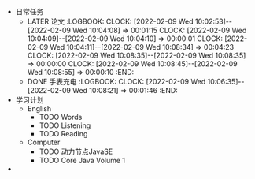 - 日常任务
	- LATER 论文
	  :LOGBOOK:
	  CLOCK: [2022-02-09 Wed 10:02:53]--[2022-02-09 Wed 10:04:08] =>  00:01:15
	  CLOCK: [2022-02-09 Wed 10:04:09]--[2022-02-09 Wed 10:04:10] =>  00:00:01
	  CLOCK: [2022-02-09 Wed 10:04:11]--[2022-02-09 Wed 10:08:34] =>  00:04:23
	  CLOCK: [2022-02-09 Wed 10:08:35]--[2022-02-09 Wed 10:08:35] =>  00:00:00
	  CLOCK: [2022-02-09 Wed 10:08:45]--[2022-02-09 Wed 10:08:55] =>  00:00:10
	  :END:
	- DONE 手表充电
	  :LOGBOOK:
	  CLOCK: [2022-02-09 Wed 10:06:35]--[2022-02-09 Wed 10:08:21] =>  00:01:46
	  :END:
- 学习计划
	- English
		- TODO Words
		- TODO Listening
		- TODO Reading
	- Computer
		- TODO 动力节点JavaSE
		- TODO Core Java Volume 1
-